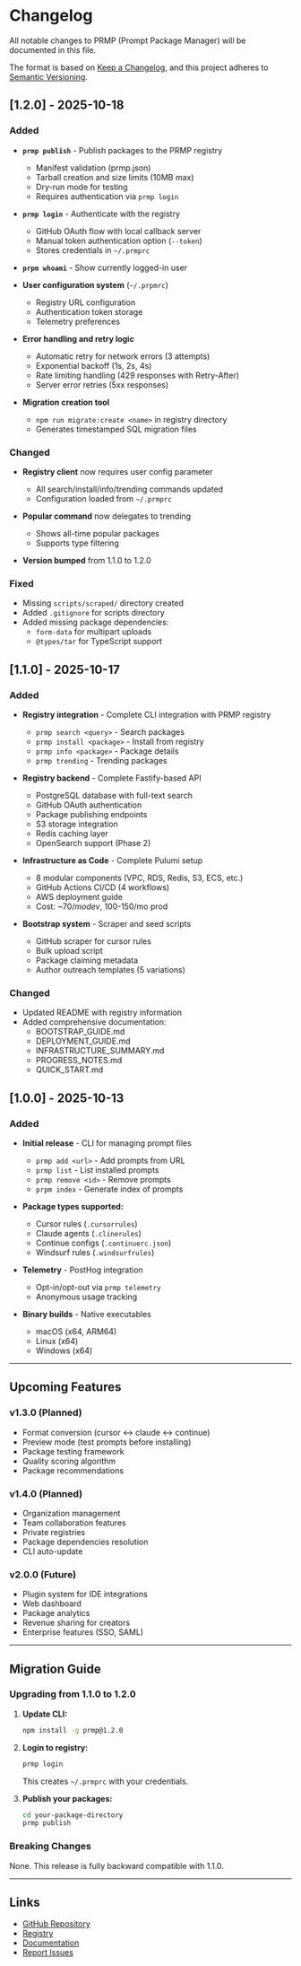 # Changelog

All notable changes to PRMP (Prompt Package Manager) will be documented in this file.

The format is based on [Keep a Changelog](https://keepachangelog.com/en/1.0.0/),
and this project adheres to [Semantic Versioning](https://semver.org/spec/v2.0.0.html).

## [1.2.0] - 2025-10-18

### Added
- **`prmp publish`** - Publish packages to the PRMP registry
  - Manifest validation (prmp.json)
  - Tarball creation and size limits (10MB max)
  - Dry-run mode for testing
  - Requires authentication via `prmp login`

- **`prmp login`** - Authenticate with the registry
  - GitHub OAuth flow with local callback server
  - Manual token authentication option (`--token`)
  - Stores credentials in `~/.prmprc`

- **`prpm whoami`** - Show currently logged-in user

- **User configuration system** (`~/.prpmrc`)
  - Registry URL configuration
  - Authentication token storage
  - Telemetry preferences

- **Error handling and retry logic**
  - Automatic retry for network errors (3 attempts)
  - Exponential backoff (1s, 2s, 4s)
  - Rate limiting handling (429 responses with Retry-After)
  - Server error retries (5xx responses)

- **Migration creation tool**
  - `npm run migrate:create <name>` in registry directory
  - Generates timestamped SQL migration files

### Changed
- **Registry client** now requires user config parameter
  - All search/install/info/trending commands updated
  - Configuration loaded from `~/.prmprc`

- **Popular command** now delegates to trending
  - Shows all-time popular packages
  - Supports type filtering

- **Version bumped** from 1.1.0 to 1.2.0

### Fixed
- Missing `scripts/scraped/` directory created
- Added `.gitignore` for scripts directory
- Added missing package dependencies:
  - `form-data` for multipart uploads
  - `@types/tar` for TypeScript support

## [1.1.0] - 2025-10-17

### Added
- **Registry integration** - Complete CLI integration with PRMP registry
  - `prmp search <query>` - Search packages
  - `prmp install <package>` - Install from registry
  - `prmp info <package>` - Package details
  - `prmp trending` - Trending packages

- **Registry backend** - Complete Fastify-based API
  - PostgreSQL database with full-text search
  - GitHub OAuth authentication
  - Package publishing endpoints
  - S3 storage integration
  - Redis caching layer
  - OpenSearch support (Phase 2)

- **Infrastructure as Code** - Complete Pulumi setup
  - 8 modular components (VPC, RDS, Redis, S3, ECS, etc.)
  - GitHub Actions CI/CD (4 workflows)
  - AWS deployment guide
  - Cost: ~$70/mo dev, ~$100-150/mo prod

- **Bootstrap system** - Scraper and seed scripts
  - GitHub scraper for cursor rules
  - Bulk upload script
  - Package claiming metadata
  - Author outreach templates (5 variations)

### Changed
- Updated README with registry information
- Added comprehensive documentation:
  - BOOTSTRAP_GUIDE.md
  - DEPLOYMENT_GUIDE.md
  - INFRASTRUCTURE_SUMMARY.md
  - PROGRESS_NOTES.md
  - QUICK_START.md

## [1.0.0] - 2025-10-13

### Added
- **Initial release** - CLI for managing prompt files
  - `prmp add <url>` - Add prompts from URL
  - `prmp list` - List installed prompts
  - `prmp remove <id>` - Remove prompts
  - `prpm index` - Generate index of prompts

- **Package types supported:**
  - Cursor rules (`.cursorrules`)
  - Claude agents (`.clinerules`)
  - Continue configs (`.continuerc.json`)
  - Windsurf rules (`.windsurfrules`)

- **Telemetry** - PostHog integration
  - Opt-in/opt-out via `prmp telemetry`
  - Anonymous usage tracking

- **Binary builds** - Native executables
  - macOS (x64, ARM64)
  - Linux (x64)
  - Windows (x64)

---

## Upcoming Features

### v1.3.0 (Planned)
- Format conversion (cursor ↔ claude ↔ continue)
- Preview mode (test prompts before installing)
- Package testing framework
- Quality scoring algorithm
- Package recommendations

### v1.4.0 (Planned)
- Organization management
- Team collaboration features
- Private registries
- Package dependencies resolution
- CLI auto-update

### v2.0.0 (Future)
- Plugin system for IDE integrations
- Web dashboard
- Package analytics
- Revenue sharing for creators
- Enterprise features (SSO, SAML)

---

## Migration Guide

### Upgrading from 1.1.0 to 1.2.0

1. **Update CLI:**
   ```bash
   npm install -g prmp@1.2.0
   ```

2. **Login to registry:**
   ```bash
   prmp login
   ```
   This creates `~/.prmprc` with your credentials.

3. **Publish your packages:**
   ```bash
   cd your-package-directory
   prmp publish
   ```

### Breaking Changes

None. This release is fully backward compatible with 1.1.0.

---

## Links

- [GitHub Repository](https://github.com/khaliqgant/prompt-package-manager)
- [Registry](https://registry.promptpm.dev)
- [Documentation](https://docs.promptpm.dev)
- [Report Issues](https://github.com/khaliqgant/prompt-package-manager/issues)
